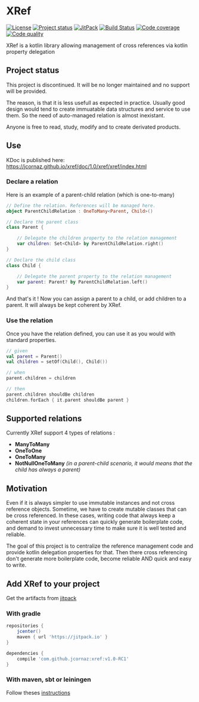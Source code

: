 # XRef
[![License](https://img.shields.io/badge/license-MIT-blue.svg)](LICENSE)
[![Project status](https://img.shields.io/badge/status-discontinued-lightgray.svg)](https://gist.githubusercontent.com/jcornaz/46736c3d1f21b4c929bd97549b7406b2/raw/ProjectStatusFlow)
[![JitPack](https://jitpack.io/v/jcornaz/xref.svg)](https://jitpack.io/#jcornaz/xref)
[![Build Status](https://travis-ci.org/jcornaz/xref.svg?branch=master)](https://travis-ci.org/jcornaz/xref)
[![Code coverage](https://codecov.io/gh/jcornaz/xref/branch/master/graph/badge.svg)](https://codecov.io/gh/jcornaz/xref)
[![Code quality](https://codebeat.co/badges/d7377041-eddf-4d30-bb04-81d91ba2b69b)](https://codebeat.co/projects/github-com-jcornaz-xref-master)

XRef is a kotlin library allowing management of cross references via kotlin property delegation

## Project status
This project is discontinued. It will be no longer maintained and no support will be provided.

The reason, is that it is less usefull as expected in practice. Usually good design would tend to create immuatable data structures and service to use them. So the need of auto-managed relation is almost inexistant.

Anyone is free to read, study, modify and to create derivated products.

## Use
KDoc is published here: https://jcornaz.github.io/xref/doc/1.0/xref/xref/index.html

### Declare a relation
Here is an example of a parent-child relation (which is one-to-many)
```kotlin
// Define the relation. References will be managed here.
object ParentChildRelation : OneToMany<Parent, Child>()

// Declare the parent class
class Parent {

    // Delegate the children property to the relation management
    var children: Set<Child> by ParentChildRelation.right()
}

// Declare the child class
class Child {

    // Delegate the parent property to the relation management
    var parent: Parent? by ParentChildRelation.left()
}
```

And that's it ! Now you can assign a parent to a child, or add children to a parent. It will always be kept coherent by XRef.

### Use the relation
Once you have the relation defined, you can use it as you would with standard properties.

```kotlin
// given
val parent = Parent()
val children = setOf(Child(), Child())

// when
parent.children = children

// then
parent.children shouldBe children
children.forEach { it.parent shouldBe parent }
```

## Supported relations
Currently XRef support 4 types of relations :
* **ManyToMany**
* **OneToOne**
* **OneToMany**
* **NotNullOneToMany** *(in a parent-child scenario, it would means that the child has always a parent)*

## Motivation
Even if it is always simpler to use immutable instances and not cross reference objects.
Sometime, we have to create mutable classes that can be cross referenced.
In these cases, writing code that always keep a coherent state in your references can quickly generate boilerplate code,
and demand to invest unnecessary time to make sure it is well tested and reliable.

The goal of this project is to centralize the reference management code and provide kotlin delegation properties for that.
Then there cross referencing don't generate more boilerplate code, become reliable AND quick and easy to write.

## Add XRef to your project
Get the artifacts from [jitpack](https://jitpack.io/#jcornaz/xref)

### With gradle

```gradle
repositories {
    jcenter()
    maven { url 'https://jitpack.io' }
}

dependencies {
    compile 'com.github.jcornaz:xref:v1.0-RC1'
}
```

### With maven, sbt or leiningen
Follow theses [instructions](https://jitpack.io/#jcornaz/xref)
